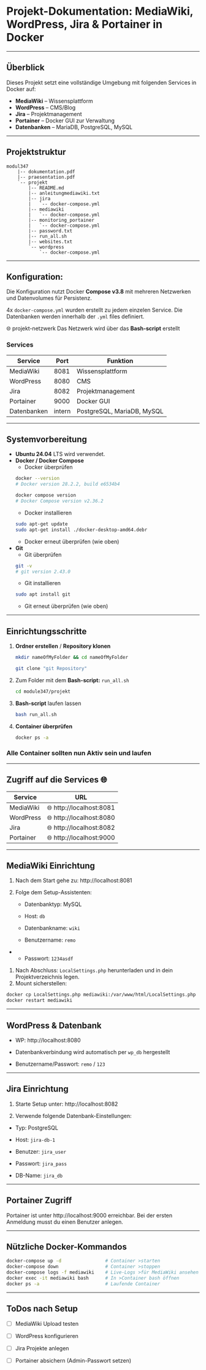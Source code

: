 # Projekt-Dokumentation: MediaWiki, WordPress, Jira & Portainer in Docker
---
## Überblick

Dieses Projekt setzt eine vollständige Umgebung mit folgenden Services in Docker auf:

- **MediaWiki** – Wissensplattform
- **WordPress** – CMS/Blog
- **Jira** – Projektmanagement
- **Portainer** – Docker GUI zur Verwaltung
- **Datenbanken** – MariaDB, PostgreSQL, MySQL

---

## Projektstruktur

```text
modul347
    |-- dokumentation.pdf
    |-- praesentation.pdf
    `-- projekt
        |-- README.md
        |-- anleitungmediawiki.txt
        |-- jira
        |   `-- docker-compose.yml
        |-- mediawiki
        |   `-- docker-compose.yml
        |-- monitoring_portainer
        |   `-- docker-compose.yml
        |-- password.txt
        |-- run_all.sh
        |-- websites.txt
        `-- wordpress
            `-- docker-compose.yml
```
---

## Konfiguration:

Die Konfiguration nutzt Docker **Compose v3.8** mit mehreren Netzwerken und Datenvolumes für Persistenz.

4x `docker-compose.yml` wurden erstellt zu jedem einzelen Service.
Die Datenbanken werden innerhalb der `.yml` files definiert.

&#127760; projekt-netzwerk 
Das Netzwerk wird über das **Bash-script** erstellt


### Services

| Service     | Port   | Funktion                   |
| ----------- | ------ | -------------------------- |
| MediaWiki   | 8081   | Wissensplattform           |
| WordPress   | 8080   | CMS                        |
| Jira        | 8082   | Projektmanagement          |
| Portainer   | 9000   | Docker GUI                 |
| Datenbanken | intern | PostgreSQL, MariaDB, MySQL |

---

## Systemvorbereitung
- **Ubuntu 24.04** LTS wird verwendet.
- **Docker / Docker Compose**
  - Docker überprüfen
  ```bash 
  docker --version
  # Docker version 28.2.2, build e6534b4

  docker compose version
  # Docker Compose version v2.36.2
  ```
  - Docker installieren
  ```bash
  sudo apt-get update
  sudo apt-get install ./docker-desktop-amd64.debr
  ```
   - Docker erneut überprüfen (wie oben)
 - **Git**
   - Git überprüfen
   ```bash
   git -v
   # git version 2.43.0
   ```
   - Git installieren
   ```bash
   sudo apt install git
   ```
   - Git erneut überprüfen (wie oben)
 

---
## Einrichtungsschritte

1. **Ordner erstellen** / **Repository klonen**

   ```bash
   mkdir nameOfMyFolder && cd nameOfMyFolder
   ```
   ```bash
   git clone "git Repository"
   ```

2. Zum Folder mit dem **Bash-script:** `run_all.sh`
   ```bash 
   cd module347/projekt
   ```


3. **Bash-script** laufen lassen

    ```bash
    bash run_all.sh
    ```

4. **Container überprüfen**

    ```bash
    docker ps -a
    ```

### Alle Container sollten nun Aktiv sein und laufen

---
## Zugriff auf die Services &#127760;
| Service | URL |
| --- | --- |
| MediaWiki | &#127760; http://localhost:8081 |
| WordPress | &#127760; http://localhost:8080 |
| Jira | &#127760; http://localhost:8082 |
| Portainer | &#127760; http://localhost:9000 |
---
## MediaWiki Einrichtung

1. Nach dem Start gehe zu: http://localhost:8081

2. Folge dem Setup-Assistenten:

   - Datenbanktyp: MySQL

   - Host: `db`

   - Datenbankname: `wiki`

   - Benutzername: `remo`
- 
   - Passwort: `1234asdf`

1. Nach Abschluss: `LocalSettings.php` herunterladen und in dein Projektverzeichnis legen.
2. Mount sicherstellen:
```bash
docker cp LocalSettings.php mediawiki:/var/www/html/LocalSettings.php
docker restart mediawiki

```

---
## WordPress & Datenbank

- WP: http://localhost:8080

- Datenbankverbindung wird automatisch per `wp_db` hergestellt

- Benutzername/Passwort: `remo` / `123`

---

## Jira Einrichtung

1. Starte Setup unter: http://localhost:8082

2. Verwende folgende Datenbank-Einstellungen:

- Typ: PostgreSQL

- Host: `jira-db-1`

- Benutzer: `jira_user`

- Passwort: `jira_pass`

- DB-Name: `jira_db`
---

## Portainer Zugriff

Portainer ist unter http://localhost:9000 erreichbar.
Bei der ersten Anmeldung musst du einen Benutzer anlegen.

---

## Nützliche Docker-Kommandos

```bash
docker-compose up -d                # Container >starten
docker-compose down                 # Container >stoppen
docker-compose logs -f mediawiki    # Live-Logs >für MediaWiki ansehen
docker exec -it mediawiki bash      # In >Container bash öffnen
docker ps -a                        # Laufende Container
```

---

## ToDos nach Setup

- [ ] MediaWiki Upload testen

- [ ] WordPress konfigurieren

- [ ] Jira Projekte anlegen

- [ ] Portainer absichern (Admin-Passwort setzen)
